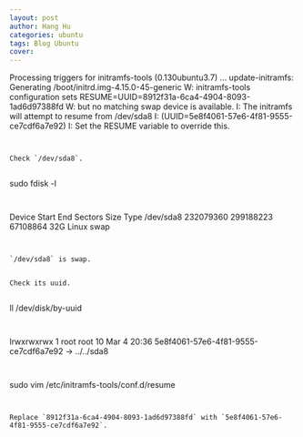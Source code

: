 ```yaml
---
layout: post
author: Hang Hu
categories: ubuntu
tags: Blog Ubuntu 
cover: 
---
```

Processing triggers for initramfs-tools (0.130ubuntu3.7) ...
update-initramfs: Generating /boot/initrd.img-4.15.0-45-generic
W: initramfs-tools configuration sets RESUME=UUID=8912f31a-6ca4-4904-8093-1ad6d97388fd
W: but no matching swap device is available.
I: The initramfs will attempt to resume from /dev/sda8
I: (UUID=5e8f4061-57e6-4f81-9555-ce7cdf6a7e92)
I: Set the RESUME variable to override this.
```


Check `/dev/sda8`.


```
sudo fdisk -l
```


```
Device         Start        End    Sectors   Size Type
/dev/sda8  232079360  299188223   67108864    32G Linux swap
```


`/dev/sda8` is swap.


Check its uuid.


```
ll /dev/disk/by-uuid
```


```
lrwxrwxrwx 1 root root  10 Mar  4 20:36 5e8f4061-57e6-4f81-9555-ce7cdf6a7e92 -> ../../sda8
```


```
sudo vim /etc/initramfs-tools/conf.d/resume
```


Replace `8912f31a-6ca4-4904-8093-1ad6d97388fd` with `5e8f4061-57e6-4f81-9555-ce7cdf6a7e92`.
